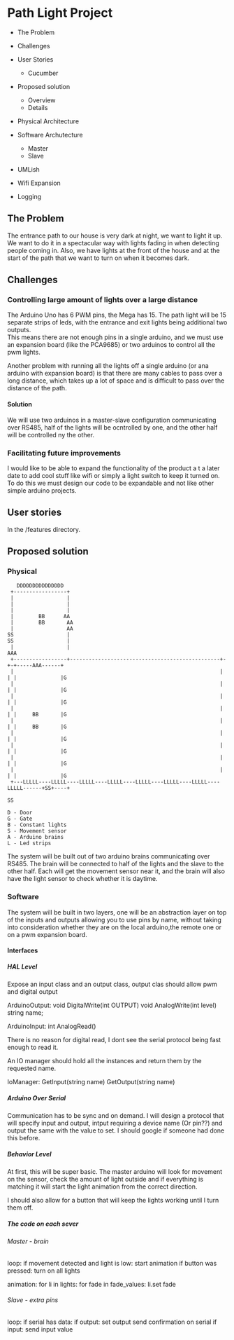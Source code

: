 # Path Light Project

* The Problem
* Challenges
* User Stories
  * Cucumber
* Proposed solution
  * Overview
  * Details
* Physical Architecture
* Software Archutecture
  * Master
  * Slave
* UMLish

* Wifi Expansion
* Logging

## The Problem
The entrance path to our house is very dark at night, we want to light it up. We want to do it in a spectacular way with lights fading in when detecting people coming in.
Also, we have lights at the front of the house and at the start of the path that we want to turn on when it becomes dark.

## Challenges

### Controlling large amount of lights over a large distance
The Arduino Uno has 6 PWM pins, the Mega has 15. The path light will be 15 separate strips of leds, with the entrance and exit lights being additional two outputs.  
This means there are not enough pins in a single arduino, and we must use an expansion board (like the PCA9685) or two arduinos to control all the pwm lights.

Another problem with running all the lights off a single arduino (or ana arduino with expansion board) is that there are many cables to pass over a long distance, which takes up a lot of space and is difficult to pass over the distance of the path.

#### Solution
We will use two arduinos in a master-slave configuration communicating over RS485, half of the lights will be ocntrolled by one, and the other half will be controlled ny the other.

### Facilitating future improvements
I would like to be able to expand the functionality of the product a t a later date to add cool stuff like wifi or simply a light switch to keep it turned on. To do this we must design our code to be expandable and not like other simple arduino projects.

## User stories

In the /features directory.

## Proposed solution

### Physical
```
   DDDDDDDDDDDDDDD
 +-----------------+
 |                 |
 |                 |
 |                 |
 |        BB      AA
 |        BB       AA
 |                 AA
SS                 |
SS                 |
 |                 |                                                          AAA
 +-----------------+------------------------------------------------+-+-+-----AAA------+
 |                                                                  | | |              |G
 |                                                                  | | |              |G
 |                                                                  | | |              |G
 |                                                                  | | |     BB       |G
 |                                                                  | | |     BB       |G
 |                                                                  | | |              |G
 |                                                                  | | |              |G
 |                                                                  | | |              |G
 |                                                                  | | |              |G
 +---LLLLL----LLLLL----LLLLL----LLLLL----LLLLL----LLLLL----LLLLL----LLLLL------+SS+----+
                                                                                SS
```

```
D - Door
G - Gate
B - Constant lights
S - Movement sensor
A - Arduino brains
L - Led strips
```

The system will be built out of two arduino brains communicating over RS485. The brain will be connected to half of the lights and the slave to the other half. Each will get the movement sensor near it, and the brain will also have the light sensor to check whether it is daytime.

### Software

The system will be built in two layers, one will be an abstraction layer on top of the inputs and outputs allowing you to use pins by name, without taking into consideration whether they are on the local arduino,the remote one or on a pwm expansion board.

#### Interfaces

##### HAL Level
Expose an input class and an output class, output clas should allow pwm and digital output

ArduinoOutput:
    void DigitalWrite(int OUTPUT)
    void AnalogWrite(int level)
    string name;
    
ArduinoInput:
    int AnalogRead()

There is no reason for digital read, I dont see the serial protocol being fast enough to read it.

An IO manager should hold all the instances and return them by the requested name.

IoManager:
  GetInput(string name)
  GetOutput(string name)


##### Arduino Over Serial

Communication has to be sync and on demand. I will design a protocol that will specify input and output, intput requiring a device name (Or pin??) and output the same with the value to set. I should google if someone had done this before.


##### Behavior Level
At first, this will be super basic. The master arduino will look for movement on the sensor, check the amount of light outside and if everything is matching it will start the light animation from the correct direction.

I should also allow for a button that will keep the lights working until I turn them off.

##### The code on each sever

###### Master - brain

loop:
  if movement detected and light is low:
    start animation
  if button was pressed:
    turn on all lights

animation:
  for li in lights:
    for fade in fade_values:
      li.set fade

###### Slave - extra pins

loop: 
  if serial has data:
    if output:
      set output
      send confirmation on serial
    if input:
      send input value

